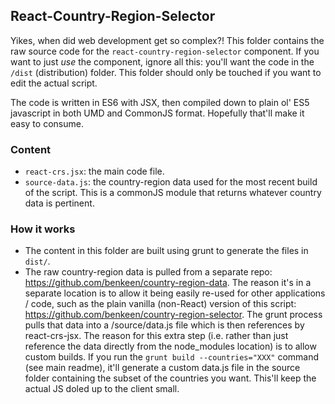 ## React-Country-Region-Selector

Yikes, when did web development get so complex?! This folder contains the raw source code for the 
`react-country-region-selector` component. If you want to just _use_ the component, ignore all this: you'll want 
the code in the `/dist` (distribution) folder. This folder should only be touched if you want to edit the actual 
script.

The code is written in ES6 with JSX, then compiled down to plain ol' ES5 javascript in both UMD and CommonJS format. 
Hopefully that'll make it easy to consume.


### Content

- `react-crs.jsx`: the main code file. 
- `source-data.js`: the country-region data used for the most recent build of the script. This is a commonJS module that 
returns whatever country data is pertinent.


### How it works

- The content in this folder are built using grunt to generate the files in `dist/`.
- The raw country-region data is pulled from a separate repo: https://github.com/benkeen/country-region-data. The 
reason it's in a separate location is to allow it being easily re-used for other applications / code, such as the plain
vanilla (non-React) version of this script: https://github.com/benkeen/country-region-selector. The grunt process 
pulls that data into a /source/data.js file which is then references by react-crs-jsx. The reason for this extra step (i.e. 
rather than just reference the data directly from the node_modules location) is to allow custom builds. If you run 
the `grunt build --countries="XXX"` command (see main readme), it'll generate a custom data.js file in the source folder
containing the subset of the countries you want. This'll keep the actual JS doled up to the client small.

